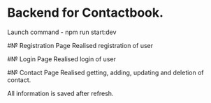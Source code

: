 # Backend for Contactbook.
Launch command - npm run start:dev

#№ Registration Page
Realised registration of user

#№ Login Page
Realised login of user

#№ Contact Page
Realised getting, adding, updating and deletion of contact.

All information is saved after refresh.







